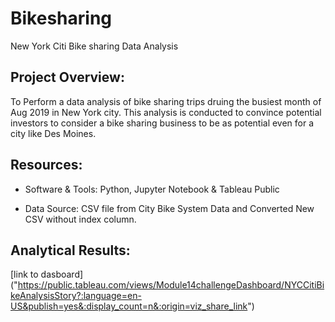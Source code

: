 # Bikesharing

New York Citi Bike sharing Data Analysis 

## Project Overview:

To Perform a data analysis of bike sharing trips druing the busiest month of Aug 2019 in New York city. This analysis is conducted to convince potential investors to consider a bike sharing business to be as potential even for a city like Des Moines. 

## Resources:

- Software & Tools: Python, Jupyter Notebook & Tableau Public 

- Data Source: CSV file from City Bike System Data and Converted New CSV without index column.

## Analytical Results:

[link to dasboard] ("https://public.tableau.com/views/Module14challengeDashboard/NYCCitiBikeAnalysisStory?:language=en-US&publish=yes&:display_count=n&:origin=viz_share_link")








